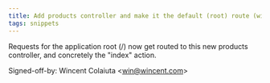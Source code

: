 ```yaml
---
title: Add products controller and make it the default (root) route (wincent.com, e1580bd)
tags: snippets
---
```


Requests for the application root (/) now get routed to this new products controller, and concretely the "index" action.

Signed-off-by: Wincent Colaiuta &lt;win@wincent.com&gt;
